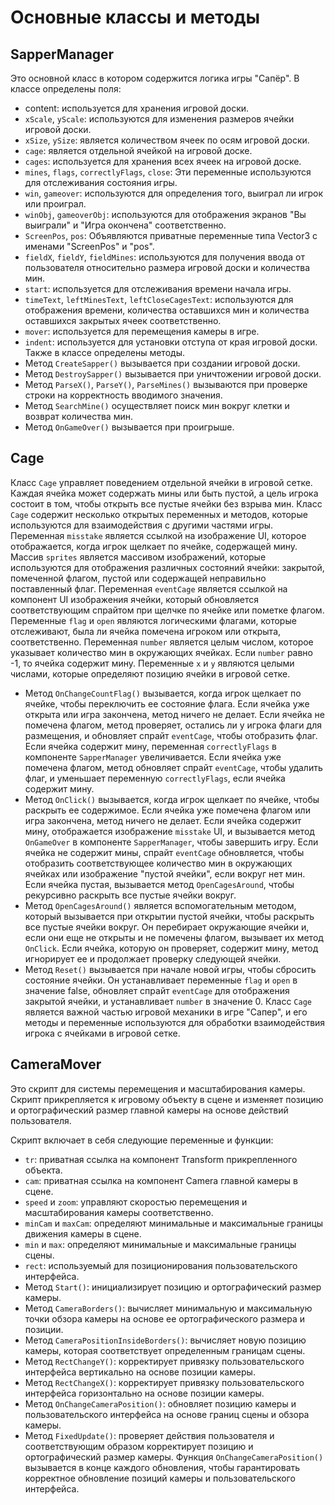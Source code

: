 # Основные классы и методы
## SapperManager
Это основной класс в котором содержится логика игры "Сапёр".
В классе определены поля:
- content: используется для хранения игровой доски.
- `xScale`, `yScale`: используются для изменения размеров ячейки игровой доски.
- `xSize`, `ySize`: является количеством ячеек по осям игровой доски.
- `cage`: является отдельной ячейкой на игровой доске.
- `cages`: используется для хранения всех ячеек на игровой доске.
- `mines`, `flags`, `correctlyFlags`, `close`: Эти переменные используются для отслеживания состояния игры.
- `win`, `gameover`: используются для определения того, выиграл ли игрок или проиграл.
- `winObj`, `gameoverObj`: используются для отображения экранов "Вы выиграли" и "Игра окончена" соответственно.
- `ScreenPos`, `pos`: Объявляются приватные переменные типа Vector3 с именами "ScreenPos" и "pos".
- `fieldX`, `fieldY`, `fieldMines`: используются для получения ввода от пользователя относительно размера игровой доски и количества мин.
- `start`: используется для отслеживания времени начала игры.
- `timeText`, `leftMinesText`, `leftCloseCagesText`: используются для отображения времени, количества оставшихся мин и количества оставшихся закрытых ячеек соответственно.
- `mover`: используется для перемещения камеры в игре.
- `indent`: используется для установки отступа от края игровой доски.
Также в классе определены методы.
- Метод `CreateSapper()` вызывается при создании игровой доски.
- Метод `DestroySapper()` вызывается при уничтожении игровой доски.
- Метод `ParseX()`, `ParseY()`, `ParseMines()` вызываются при проверке строки на корректность вводимого значения.
- Метод `SearchMine()` осуществляет поиск мин вокруг клетки и возврат количества мин.
- Метод `OnGameOver()` вызывается при проигрыше.
## Cage
Класс `Cage` управляет поведением отдельной ячейки в игровой сетке. Каждая ячейка может содержать мины или быть пустой, а цель игрока состоит в том, чтобы открыть все пустые ячейки без взрыва мин.
Класс `Cage` содержит несколько открытых переменных и методов, которые используются для взаимодействия с другими частями игры. Переменная `misstake` является ссылкой на изображение UI, которое отображается, когда игрок щелкает по ячейке, содержащей мину. Массив `sprites` является массивом изображений, которые используются для отображения различных состояний ячейки: закрытой, помеченной флагом, пустой или содержащей неправильно поставленный флаг. Переменная `eventCage` является ссылкой на компонент UI изображения ячейки, который обновляется соответствующим спрайтом при щелчке по ячейке или пометке флагом.
Переменные `flag` и `open` являются логическими флагами, которые отслеживают, была ли ячейка помечена игроком или открыта, соответственно. Переменная `number` является целым числом, которое указывает количество мин в окружающих ячейках. Если `number` равно -1, то ячейка содержит мину. Переменные `x` и `y` являются целыми числами, которые определяют позицию ячейки в игровой сетке.
- Метод `OnChangeCountFlag()` вызывается, когда игрок щелкает по ячейке, чтобы переключить ее состояние флага. Если ячейка уже открыта или игра закончена, метод ничего не делает. Если ячейка не помечена флагом, метод проверяет, остались ли у игрока флаги для размещения, и обновляет спрайт `eventCage`, чтобы отобразить флаг. Если ячейка содержит мину, переменная `correctlyFlags` в компоненте `SapperManager` увеличивается. Если ячейка уже помечена флагом, метод обновляет спрайт `eventCage`, чтобы удалить флаг, и уменьшает переменную `correctlyFlags`, если ячейка содержит мину.
- Метод `OnClick()` вызывается, когда игрок щелкает по ячейке, чтобы раскрыть ее содержимое. Если ячейка уже помечена флагом или игра закончена, метод ничего не делает. Если ячейка содержит мину, отображается изображение `misstake` UI, и вызывается метод `OnGameOver` в компоненте `SapperManager`, чтобы завершить игру. Если ячейка не содержит мины, спрайт `eventCage` обновляется, чтобы отобразить соответствующее количество мин в окружающих ячейках или изображение "пустой ячейки", если вокруг нет мин. Если ячейка пустая, вызывается метод `OpenCagesAround`, чтобы рекурсивно раскрыть все пустые ячейки вокруг.
- Метод `OpenCagesAround()` является вспомогательным методом, который вызывается при открытии пустой ячейки, чтобы раскрыть все пустые ячейки вокруг. Он перебирает окружающие ячейки и, если они еще не открыты и не помечены флагом, вызывает их метод `OnClick`. Если ячейка, которую он проверяет, содержит мину, метод игнорирует ее и продолжает проверку следующей ячейки.
- Метод `Reset()` вызывается при начале новой игры, чтобы сбросить состояние ячейки. Он устанавливает переменные `flag` и `open` в значение false, обновляет спрайт `eventCage` для отображения закрытой ячейки, и устанавливает `number` в значение 0.
Класс `Cage` является важной частью игровой механики в игре "Сапер", и его методы и переменные используются для обработки взаимодействия игрока с ячейками в игровой сетке.
## CameraMover
Это скрипт для системы перемещения и масштабирования камеры. Скрипт прикрепляется к игровому объекту в сцене и изменяет позицию и ортографический размер главной камеры на основе действий пользователя.

Скрипт включает в себя следующие переменные и функции:
- `tr`: приватная ссылка на компонент Transform прикрепленного объекта.
- `cam`: приватная ссылка на компонент Camera главной камеры в сцене.
- `speed` и `zoom`: управляют скоростью перемещения и масштабирования камеры соответственно.
- `minCam` и `maxCam`: определяют минимальные и максимальные границы движения камеры в сцене.
- `min` и `max`: определяют минимальные и максимальные границы сцены.
- `rect`: используемый для позиционирования пользовательского интерфейса.
- Метод `Start()`: инициализирует позицию и ортографический размер камеры.
- Метод `CameraBorders()`: вычисляет минимальную и максимальную точки обзора камеры на основе ее ортографического размера и позиции.
- Метод `CameraPositionInsideBorders()`: вычисляет новую позицию камеры, которая соответствует определенным границам сцены.
- Метод `RectChangeY()`: корректирует привязку пользовательского интерфейса вертикально на основе позиции камеры.
- Метод `RectChangeX()`: корректирует привязку пользовательского интерфейса горизонтально на основе позиции камеры.
- Метод `OnChangeCameraPosition()`: обновляет позицию камеры и пользовательского интерфейса на основе границ сцены и обзора камеры.
- Метод `FixedUpdate()`: проверяет действия пользователя и соответствующим образом корректирует позицию и ортографический размер камеры. Функция `OnChangeCameraPosition()` вызывается в конце каждого обновления, чтобы гарантировать корректное обновление позиций камеры и пользовательского интерфейса.
